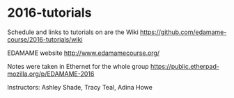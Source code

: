 # 2016-tutorials

Schedule and links to tutorials on are the Wiki
https://github.com/edamame-course/2016-tutorials/wiki

EDAMAME website
http://www.edamamecourse.org/

Notes were taken in Ethernet for the whole group
https://public.etherpad-mozilla.org/p/EDAMAME-2016

Instructors: Ashley Shade, Tracy Teal, Adina Howe

